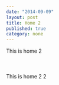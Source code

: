 ```yaml
---
date: "2014-09-09"
layout: post
title: Home 2
published: true
category: none
---
```


This is home 2
<br><br><br><br>
This is home 2 2
<br><br><br><br>